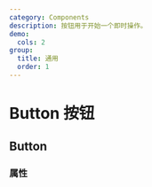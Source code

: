 ```yaml
---
category: Components
description: 按钮用于开始一个即时操作。
demo:
  cols: 2
group:
  title: 通用
  order: 1
---
```


# Button 按钮

<code src="./demo/base.tsx"></code>

## Button
### 属性
<API id="Button"></API>
